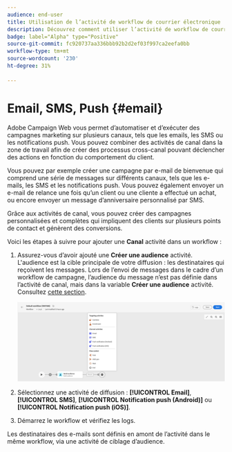 ```yaml
---
audience: end-user
title: Utilisation de l’activité de workflow de courrier électronique
description: Découvrez comment utiliser l’activité de workflow de courrier électronique
badge: label="Alpha" type="Positive"
source-git-commit: fc920737aa336bbb92b2d2ef03f997ca2eefa0bb
workflow-type: tm+mt
source-wordcount: '230'
ht-degree: 31%

---
```



# Email, SMS, Push {#email}

Adobe Campaign Web vous permet d’automatiser et d’exécuter des campagnes marketing sur plusieurs canaux, tels que les emails, les SMS ou les notifications push. Vous pouvez combiner des activités de canal dans la zone de travail afin de créer des processus cross-canal pouvant déclencher des actions en fonction du comportement du client.

Vous pouvez par exemple créer une campagne par e-mail de bienvenue qui comprend une série de messages sur différents canaux, tels que les e-mails, les SMS et les notifications push. Vous pouvez également envoyer un e-mail de relance une fois qu’un client ou une cliente a effectué un achat, ou encore envoyer un message d’anniversaire personnalisé par SMS.

Grâce aux activités de canal, vous pouvez créer des campagnes personnalisées et complètes qui impliquent des clients sur plusieurs points de contact et génèrent des conversions.

Voici les étapes à suivre pour ajouter une **Canal** activité dans un workflow :

1. Assurez-vous d’avoir ajouté une **Créer une audience** activité. L&#39;audience est la cible principale de votre diffusion : les destinataires qui reçoivent les messages. Lors de l’envoi de messages dans le cadre d’un workflow de campagne, l’audience du message n’est pas définie dans l’activité de canal, mais dans la variable **Créer une audience** activité. Consultez [cette section](build-audience.md).

   ![](../../msg/assets/add-delivery-in-wf.png)

1. Sélectionnez une activité de diffusion : **[!UICONTROL Email]**, **[!UICONTROL SMS]**, **[!UICONTROL Notification push (Android)]** ou **[!UICONTROL Notification push (iOS)]**.

1. Démarrez le workflow et vérifiez les logs.






<!--
description, which use case you can perform (common other activities that you can link before of after the activity)

how to add and configure the activity

example of a configured activity within a workflow
The Email delivery activity allows you to configure the sending an email in a workflow. 

-->



<!-- Scheduled emails available?

This can be a single send email and sent just once, or it can be a recurring email.
* Single send emails are standard emails, sent once.
* Recurring emails allow you to send the same email multiple times to different targets over a defined period. You can aggregate the deliveries per period in order to get reports that correspond to your needs.

When linked to a scheduler, you can define recurring emails.-->

Les destinataires des e-mails sont définis en amont de l’activité dans le même workflow, via une activité de ciblage d’audience.

<!--The message preparation is triggered according to the workflow execution parameters. From the message dashboard, you can select whether to request or not a manual confirmation to send the message (required by default). You can start the workflow manually or place a scheduler activity in the workflow to automate execution.-->
